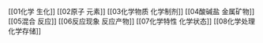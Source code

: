[[01化学 生化]]
[[02原子 元素]]
[[03化学物质 化学制剂]]
[[04酸碱盐 金属矿物]]
[[05混合 反应]]
[[06反应现象 反应产物]]
[[07化学特性 化学状态]]
[[08化学处理 化学存储]]




















